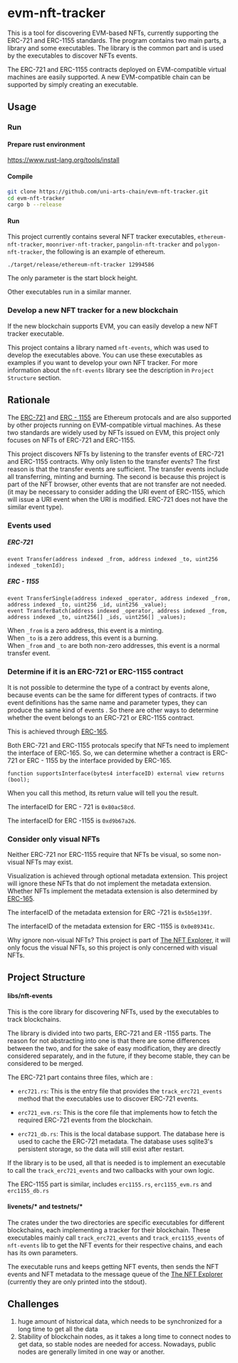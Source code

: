 # evm-nft-tracker

This is a tool for discovering EVM-based NFTs, currently supporting the ERC-721 and ERC-1155 standards.
The program contains two main parts, a library and some executables. The library is the common part and is used by the executables to discover NFTs events.

The ERC-721 and ERC-1155 contracts deployed on EVM-compatible virtual machines are easily supported. A new EVM-compatible chain can be supported by simply creating an executable.

## Usage

### Run

#### Prepare rust environment

https://www.rust-lang.org/tools/install

#### Compile

```bash
git clone https://github.com/uni-arts-chain/evm-nft-tracker.git
cd evm-nft-tracker
cargo b --release
```

#### Run

This project currently contains several NFT tracker executables, `ethereum-nft-tracker`, `moonriver-nft-tracker`, `pangolin-nft-tracker` and `polygon-nft-tracker`, the following is an example of ethereum.

```
./target/release/ethereum-nft-tracker 12994586
```

The only parameter is the start block height.

Other executables run in a similar manner.

### Develop a new NFT tracker for a new blockchain

If the new blockchain supports EVM, you can easily develop a new NFT tracker executable.

This project contains a library named `nft-events`, which was used to develop the executables above. You can use these executables as examples if you want to develop your own NFT tracker. For more information about the `nft-events` library see the description in `Project Structure` section.

## Rationale

The [ERC-721](https://eips.ethereum.org/EIPS/eip-721) and [ERC - 1155](https://eips.ethereum.org/EIPS/eip-1155) are Ethereum protocals and are also supported by other projects running on EVM-compatible virtual machines. As these two standards are widely used by NFTs issued on EVM, this project only focuses on NFTs of ERC-721 and ERC-1155.

This project discovers NFTs by listening to the transfer events of ERC-721 and ERC-1155 contracts. Why only listen to the transfer events? The first reason is that the transfer events are sufficient. The transfer events include all transferring, minting and burning. The second is because this project is part of the NFT browser, other events that are not transfer are not needed. (it may be necessary to consider adding the URI event of ERC-1155, which will issue a URI event when the URI is modified. ERC-721 does not have the similar event type).

### Events used

##### ERC-721

```
event Transfer(address indexed _from, address indexed _to, uint256 indexed _tokenId);
```

##### ERC - 1155

```
event TransferSingle(address indexed _operator, address indexed _from, address indexed _to, uint256 _id, uint256 _value);
event TransferBatch(address indexed _operator, address indexed _from, address indexed _to, uint256[] _ids, uint256[] _values);
```

When `_from` is a zero address, this event is a minting.  
When `_to` is a zero address, this event is a burning.  
When `_from` and `_to` are both non-zero addresses, this event is a normal transfer event.  

### Determine if it is an ERC-721 or ERC-1155 contract

It is not possible to determine the type of a contract by events alone, because events can be the same for different types of contracts. if two event definitions has the same name and parameter types, they can produce the same kind of events . So there are other ways to determine whether the event belongs to an ERC-721 or ERC-1155 contract.

This is achieved through [ERC-165](https://eips.ethereum.org/EIPS/eip-165).

Both ERC-721 and ERC-1155 protocals specify that NFTs need to implement the interface of ERC-165. So, we can determine whether a contract is ERC-721 or ERC - 1155 by the interface provided by ERC-165.

```
function supportsInterface(bytes4 interfaceID) external view returns (bool);
```

When you call this method, its return value will tell you the result.

The interfaceID for ERC - 721 is `0x80ac58cd`.

The interfaceID for ERC -1155 is `0xd9b67a26`.

### Consider only visual NFTs

Neither ERC-721 nor ERC-1155 require that NFTs be visual, so some non-visual NFTs may exist.

Visualization is achieved through optional metadata extension. This project will ignore these NFTs that do not implement the metadata extension. Whether NFTs implement the metadata extension is also determined by [ERC-165](https://eips.ethereum.org/EIPS/eip-165).

The interfaceID of the metadata extension for ERC -721 is `0x5b5e139f`.

The interfaceID of the metadata extension for ERC -1155 is `0x0e89341c`.

Why ignore non-visual NFTs?  This project is part of [The NFT Explorer](https://github.com/uni-arts-chain/uniscan), it will only focus the visual NFTs, so this project is only concerned with visual NFTs.

## Project Structure

#### libs/nft-events

This is the core library for discovering NFTs, used by the executables to track blockchains.

The library is divided into two parts, ERC-721 and ER -1155 parts. The reason for not abstracting into one is that there are some differences between the two, and for the sake of easy modification, they are directly considered separately, and in the future, if they become stable, they can be considered to be merged.

The ERC-721 part contains three files, which are :  

- `erc721.rs`: This is the entry file that provides the `track_erc721_events` method that the executables use to discover ERC-721 events.

- `erc721_evm.rs`: This is the core file that implements how to fetch the required ERC-721 events from the blockchain.

- `erc721_db.rs`: This is the local database support. The database here is used to cache the ERC-721 metadata. The database uses sqlite3's persistent storage, so the data will still exist after restart.

If the library is to be used, all that is needed is to implement an executable to call the `track_erc721_events`  and two callbacks with your own logic.

The ERC-1155 part is similar, includes `erc1155.rs`, `erc1155_evm.rs` and `erc1155_db.rs` 

#### livenets/* and testnets/*

The crates under the two directories are specific executables for different blockchains, each implementing a tracker for their blockchain. These executables mainly call `track_erc721_events` and `track_erc1155_events` of `nft-events`  lib to get the NFT events for their respective chains, and each has its own parameters.

The executable runs and keeps getting NFT events, then sends the NFT events and NFT metadata to the message queue of the [The NFT Explorer](https://github.com/uni-arts-chain/uniscan) (currently they are only printed into the stdout).

## Challenges

1. huge amount of historical data, which needs to be synchronized for a long time to get all the data
2. Stability of blockchain nodes, as it takes a long time to connect nodes to get data, so stable nodes are needed for access. Nowadays, public nodes are generally limited in one way or another.
